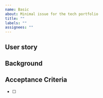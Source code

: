 ```yaml
---
name: Basic
about: Minimal issue for the tech portfolio
title: ""
labels: ""
assignees: ""
---
```


## User story

<!-- What problem are we trying to solve, and for whom? -->

## Background

## Acceptance Criteria

- [ ]
